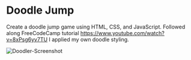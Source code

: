 # Doodle Jump

Create a doodle jump game using HTML, CSS, and JavaScript. Followed along FreeCodeCamp tutorial https://www.youtube.com/watch?v=8xPsg6yv7TU
I applied my own doodle styling. 

![Doodler-Screenshot](https://user-images.githubusercontent.com/24394206/181638922-eff6396f-1e40-4a51-ae8f-5d5d88f97861.png)
